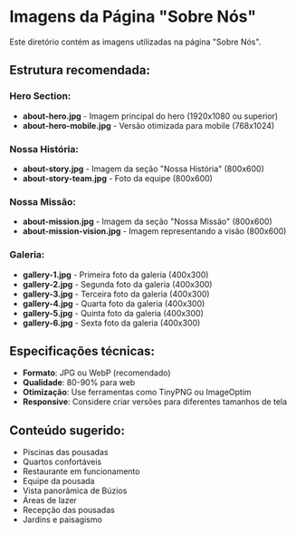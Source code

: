 # Imagens da Página "Sobre Nós"

Este diretório contém as imagens utilizadas na página "Sobre Nós".

## Estrutura recomendada:

### Hero Section:
- **about-hero.jpg** - Imagem principal do hero (1920x1080 ou superior)
- **about-hero-mobile.jpg** - Versão otimizada para mobile (768x1024)

### Nossa História:
- **about-story.jpg** - Imagem da seção "Nossa História" (800x600)
- **about-story-team.jpg** - Foto da equipe (800x600)

### Nossa Missão:
- **about-mission.jpg** - Imagem da seção "Nossa Missão" (800x600)
- **about-mission-vision.jpg** - Imagem representando a visão (800x600)

### Galeria:
- **gallery-1.jpg** - Primeira foto da galeria (400x300)
- **gallery-2.jpg** - Segunda foto da galeria (400x300)
- **gallery-3.jpg** - Terceira foto da galeria (400x300)
- **gallery-4.jpg** - Quarta foto da galeria (400x300)
- **gallery-5.jpg** - Quinta foto da galeria (400x300)
- **gallery-6.jpg** - Sexta foto da galeria (400x300)

## Especificações técnicas:

- **Formato**: JPG ou WebP (recomendado)
- **Qualidade**: 80-90% para web
- **Otimização**: Use ferramentas como TinyPNG ou ImageOptim
- **Responsive**: Considere criar versões para diferentes tamanhos de tela

## Conteúdo sugerido:

- Piscinas das pousadas
- Quartos confortáveis
- Restaurante em funcionamento
- Equipe da pousada
- Vista panorâmica de Búzios
- Áreas de lazer
- Recepção das pousadas
- Jardins e paisagismo
